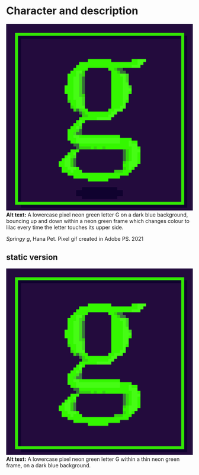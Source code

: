 # Character and description
![A lowercase pixel neon green letter G on a dark blue background, bouncing up and down within a neon green frame which changes colour to lilac every time the letter touches its upper side.](img/lowercase-g-hpet.gif)
**Alt text:** A lowercase pixel neon green letter G on a dark blue background, bouncing up and down within a neon green frame which changes colour to lilac every time the letter touches its upper side.


*Springy g*, Hana Pet. Pixel gif created in Adobe PS. 2021

## static version
![A lowercase pixel neon green letter G within a thin neon green frame, on a dark blue background.](img/lowercase-g-hpet-static.png)
**Alt text:** A lowercase pixel neon green letter G within a thin neon green frame, on a dark blue background.
